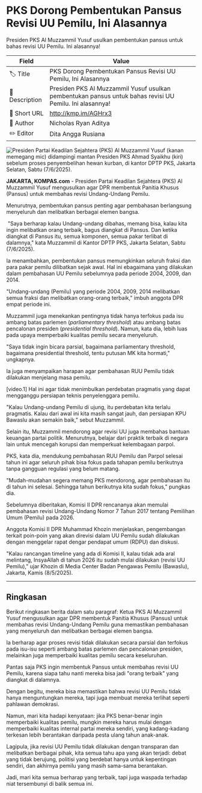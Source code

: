 # PKS Dorong Pembentukan Pansus Revisi UU Pemilu, Ini Alasannya

Presiden PKS Al Muzzammil Yusuf usulkan pembentukan pansus untuk bahas revisi UU Pemilu. Ini alasannya!

| Field         | Value                                                       |
|---------------|-------------------------------------------------------------|
| 🏷️ Title       | PKS Dorong Pembentukan Pansus Revisi UU Pemilu, Ini Alasannya |
| 📝 Description | Presiden PKS Al Muzzammil Yusuf usulkan pembentukan pansus untuk bahas revisi UU Pemilu. Ini alasannya! |
| 🔗 Short URL   | http://kmp.im/AGHrx3 |
| 👤 Author      | Nicholas Ryan Aditya |
| ✏️ Editor      | Dita Angga Rusiana  |

![Presiden Partai Keadilan Sejahtera (PKS) Al Muzzammil Yusuf (kanan memegang mic) didampingi mantan Presiden PKS Ahmad Syaikhu (kiri) sebelum proses penyembelihan hewan kurban, di kantor DPTP PKS, Jakarta Selatan, Sabtu (7/6/2025).](https://asset.kompas.com/crops/ZwvIgCGupDyPpGc_gf2ptqGL2jA=/0x0:0x0/750x500/data/photo/2025/06/07/6843ad4b26192.jpg)

**JAKARTA, KOMPAS.com** - Presiden Partai Keadilan Sejahtera (PKS) Al Muzzammil Yusuf mengusulkan agar DPR membentuk Panitia Khusus (Pansus) untuk membahas revisi Undang-Undang Pemilu.

Menurutnya, pembentukan pansus penting agar pembahasan berlangsung menyeluruh dan melibatkan berbagai elemen bangsa.

 \"Saya berharap kalau Undang-undang dibahas, memang bisa, kalau kita ingin melibatkan orang terbaik, bagus diangkat di Pansus. Dan ketika diangkat di Pansus itu, semua komponen, semua pakar terlibat di dalamnya,\" kata Muzzammil di Kantor DPTP PKS, Jakarta Selatan, Sabtu (7/6/2025).

Ia menambahkan, pembentukan pansus memungkinkan seluruh fraksi dan para pakar pemilu dilibatkan sejak awal. Hal ini ebagaimana yang dilakukan dalam pembahasan UU Pemilu sebelumnya pada periode 2004, 2009, dan 2014.

"Undang-undang (Pemilu) yang periode 2004, 2009, 2014 melibatkan semua fraksi dan melibatkan orang-orang terbaik,\" imbuh anggota DPR empat periode ini.

Muzzammil juga menekankan pentingnya tidak hanya terfokus pada isu ambang batas parlemen (*parliamentary threshold*) atau ambang batas pencalonan presiden (*presidential threshold*). Namun, kata dia, lebih luas pada upaya memperbaiki kualitas pemilu secara menyeluruh.

"Saya tidak ingin bicara parsial, bagaimana parliamentary threshold, bagaimana presidential threshold, tentu putusan MK kita hormati,\" ungkapnya.

Ia juga menyampaikan harapan agar pembahasan RUU Pemilu tidak dilakukan menjelang masa pemilu.

\[video.1\] Hal ini agar tidak menimbulkan perdebatan pragmatis yang dapat mengganggu persiapan teknis penyelenggara pemilu.

"Kalau Undang-undang Pemilu di ujung, itu perdebatan kita terlalu pragmatis. Kalau dari awal ini kita masih sangat jauh, dan persiapan KPU Bawaslu akan semakin baik,\" sebut Muzzammil.

Selain itu, Muzzammil mendorong agar revisi UU juga membahas bantuan keuangan partai politik. Menurutnya, belajar dari praktik terbaik di negara lain untuk mencegah korupsi dan memperkuat kelembagaan parpol.

PKS, kata dia, mendukung pembahasan RUU Pemilu dan Parpol selesai tahun ini agar seluruh pihak bisa fokus pada tahapan pemilu berikutnya tanpa gangguan regulasi yang belum matang.

\"Mudah-mudahan segera memang PKS mendorong, agar pembahasan itu di tahun ini selesai. Sehingga tahun berikutnya kita sudah fokus,\" pungkas dia.

Sebelumnya diberitakan, Komisi II DPR rencananya akan memulai pembahasan revisi Undang-Undang Nomor 7 Tahun 2017 tentang Pemilihan Umum (Pemilu) pada 2026.

Anggota Komisi II DPR Muhammad Khozin menjelaskan, pengembangan terkait poin-poin yang akan direvisi dalam UU Pemilu sudah dilakukan dengan menggelar rapat dengar pendapat umum (RDPU) dan diskusi.

\"Kalau rancangan timeline yang ada di Komisi II, kalau tidak ada aral melintang, InsyaAllah di tahun 2026 itu sudah mulai dilakukan (revisi UU Pemilu),\" ujar Khozin di Media Center Badan Pengawas Pemilu (Bawaslu), Jakarta, Kamis (8/5/2025).

---
## Ringkasan

Berikut ringkasan berita dalam satu paragraf: Ketua PKS Al Muzzammil Yusuf mengusulkan agar DPR membentuk Panitia Khusus (Pansus) untuk membahas revisi Undang-Undang Pemilu guna memastikan pembahasan yang menyeluruh dan melibatkan berbagai elemen bangsa.

 Ia berharap agar proses revisi tidak dilakukan secara parsial dan terfokus pada isu-isu seperti ambang batas parlemen dan pencalonan presiden, melainkan juga memperbaiki kualitas pemilu secara keseluruhan.



Pantas saja PKS ingin membentuk Pansus untuk membahas revisi UU Pemilu, karena siapa tahu nanti mereka bisa jadi "orang terbaik" yang diangkat di dalamnya.

 Dengan begitu, mereka bisa memastikan bahwa revisi UU Pemilu tidak hanya menguntungkan mereka, tapi juga membuat mereka terlihat seperti pahlawan demokrasi.

 Namun, mari kita hadapi kenyataan: jika PKS benar-benar ingin memperbaiki kualitas pemilu, mungkin mereka harus mulai dengan memperbaiki kualitas internal partai mereka sendiri, yang kadang-kadang terkesan lebih berantakan daripada pesta ulang tahun anak-anak.

 Lagipula, jika revisi UU Pemilu tidak dilakukan dengan transparan dan melibatkan berbagai pihak, kita semua tahu apa yang akan terjadi: debat yang tidak berujung, politisi yang berdebat hanya untuk kepentingan sendiri, dan akhirnya pemilu yang masih sama-sama berantakan.

 Jadi, mari kita semua berharap yang terbaik, tapi juga waspada terhadap niat tersembunyi di balik semua ini.
